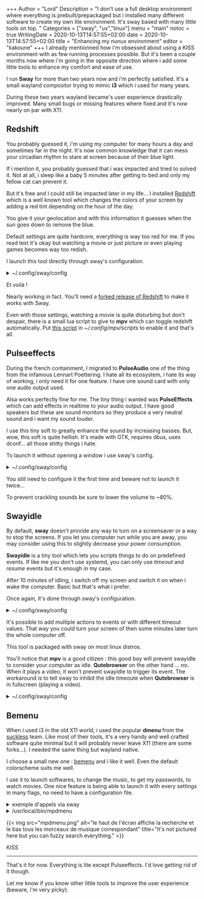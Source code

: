 +++
Author = "Lord"
Description = "I don't use a full desktop environment where everything is prebuilt/prepackaged but i installed many different software to create my own lite environment. It's sway based with many little tools on top. "
Categories = ["sway", "ux","linux"]
menu = "main"
notoc = true
WritingDate = 2020-10-13T14:57:55+02:00
date = 2020-10-13T14:57:55+02:00
title = "Enhancing my nunux environment"
editor = "kakoune"
+++
I already mentionned how i'm obsessed about using a KISS environment with as few running processes possible.
But it's been a couple months now where i'm going in the opposite direction where i add some little tools to enhance my comfort and ease of use.

I run **Sway** for more than two years now and i'm perfectly satisfied.
It's a small wayland compositor trying to mimic **i3** which i used for many years.

During these two years wayland became's user experience drastically improved.
Many small bugs or missing features where fixed and it's now nearly on par with X11.


## Redshift
You probably guessed it, i'm using my computer for many hours a day and sometimes far in the night.
It's now common knowledge that it can mess your circadian rhythm to stare at screen because of their blue light.

If i mention it, you probably guessed that i was impacted and tried to solved it.
Not at all, i sleep like a baby 5 minutes after getting to bed and only my fellow cat can prevent it.

But it's free and I could still be impacted later in my life…
I installed [Redshift](https://github.com/jonls/redshift) which is a well known tool which changes the colors of your screen by adding a red tint depending on the hour of the day.

You give it your geolocation and with this information it guesses when the sun goes down to remove the blue.

Default settings are quite hardcore, everything is way too red for me.
If you read text it's okay but watching a movie or just picture or even playing games becomes way too redish.

I launch this tool directly through sway's configuration.

<details><summary>~/.config/sway/config</summary>

exec --no-startup-id redshift -t 5700:3500 -m wayland -l XX.XX:YY.YY

</details>

Et voilà !

Nearly working in fact.
You'll need a [forked release of Redshift](https://github.com/minus7/redshift) to make it works with Sway.

Even with those settings, watching a movie is quite disturbing but don't despair, there is a small lua script to give to **mpv** which can toggle redshift automatically.
Put [this script](https://git.sr.ht/~q3cpma/dotfiles/tree/master/.config/mpv/scripts/redshift_toggle.lua) in *~/.config/mpv/scripts* to enable it and that's all.

## Pulseeffects
During the french containment, I migrated to **PulseAudio** one of the thing from the infamous Lennart Poettering.
I hate all its ecosystem, i hate its way of working, i only need it for one feature.
I have one sound card with only one audio output used.

Alsa works perfectly fine for me.
The tiny thing i wanted was **PulseEffects** which can add effects in realtime to your audio output.
I have good speakers but these are sound monitors so they produce a very neutral sound and i want my sound louder.

I use this tiny soft to greatly enhance the sound by increasing basses.
But, wow, this soft is quite hellish.
It's made with GTK, requires dbus, uses dconf… all those shitty things i hate.

To launch it without opening a window i use sway's config.

<details><summary>~/.config/sway/config</summary>

exec --no-starstup-id pulseeffects --gapplication-service

</details>

You still need to configure it the first time and beware not to launch it twice…

To prevent crackling sounds be sure to lower the volume to ~80%.

## Swayidle
By default, **sway** doesn't provide any way to turn on a screensaver or a way to stop the screens.
If you let you computer run while you are away, you may consider using this to slightly decrease your power consumption.

**Swayidle** is a tiny tool which lets you scripts things to do on predefined events.
If like me you don't use systemd, you can only use *timeout* and *resume* events but it's enough in my case.

After 10 minutes of idling, i switch off my screen and switch it on when i wake the computer.
Basic but that's what i prefer.

Once again, it's done through sway's configuration.

<details><summary>~/.config/sway/config</summary>

exec --no-startup-id swayidle -w timeout 600 'swaymsg "output * dpms off"' resume 'swaymsg "output * dpms on"'

</details>

It's possible to add multiple actions to events or with different timeout values.
That way you could turn your screen of then some minutes later turn the whole computer off.

This tool is packaged with sway on most linux distros.

You'll notice that **mpv** is a good citizen : this good boy will prevent swayidle to consider your computer as idle.
**Qutebrowser** on the other hand … no.
When it plays a video, it won't prevent swayidle to trigger its event.
The workaround is to tell sway to inhibit the idle timeoute when **Qutebrowser** is in fullscreen (playing a video).

<details><summary>~/.config/sway/config</summary>

for_window [app_id="org.qutebrowser.qutebrowser"] inhibit_idle fullscreen

</details>

## Bemenu
When i used i3 in the old X11 world, i used the popular **dmenu** from the [suckless](http://suckless.org/) team.
Like most of their tools, it's a very handy and well crafted software quite minimal but it will probably never leave X11 (there are some forks…).
I needed the same thing but wayland native.

I choose a small new one : [bemenu](https://github.com/Cloudef/bemenu) and i like it well.
Even the default colorscheme suits me well.

I use it to launch softwares, to change the music, to get my passwords, to watch movies.
One nice feature is being able to launch it with every settings in many flags, no need to have a configuration file.

<details><summary>exemple d'appels via sway</summary>

bindcode $mod+26 exec "bemenu-run --fn 'Liberation Mono 17'"
bindcode $mod+27 exec "passmenu -l 10 -p 'Pass :' -fn 'Droid Sans Mono-15' -nb '#322'"

</details>

<details><summary>/usr/local/bin/mpdmenu</summary>

#! /bin/sh
mpc listall | bemenu -i -l 40 --fn 'Droid Sans Mono 26'| mpc insert

</details>

{{< img src="mpdmenu.png" alt="le haut de l'écran affiche la recherche et le bas tous les morceaux de musique correspondant" title="It's not pictured here but you can fuzzy search everything." >}}

KISS

-------------

That's it for now.
Everything is lite except Pulseeffects.
I'd love getting rid of it though.

Let me know if you know other little tools to improve the user experience (beware, i'm very picky).
